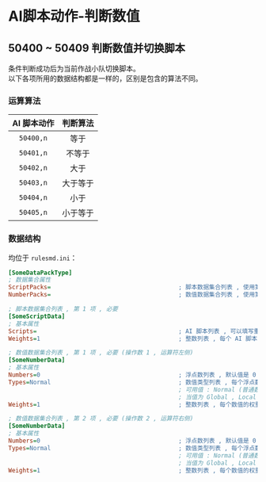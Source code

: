 # AI脚本动作-判断数值

## 50400 ~ 50409 判断数值并切换脚本

条件判断成功后为当前作战小队切换脚本。  
以下各项所用的数据结构都是一样的，区别是包含的算法不同。

### 运算算法

|AI 脚本动作|判断算法|
|:-:|:-:|
|`50400,n`|等于|
|`50401,n`|不等于|
|`50402,n`|大于|
|`50403,n`|大于等于|
|`50404,n`|小于|
|`50405,n`|小于等于|

### 数据结构

均位于 `rulesmd.ini`：

```ini
[SomeDataPackType]
; 数据集合属性
ScriptPacks=                                    ; 脚本数据集合列表 , 使用第 1 项的数据
NumberPacks=                                    ; 数值数据集合列表 , 使用第 1 , 2 项的数据
```

```ini
; 脚本数据集合列表 , 第 1 项 , 必要
[SomeScriptData]
; 基本属性
Scripts=                                        ; AI 脚本列表 , 可以填写重复的脚本 , 但是已经有权重了 , 这样做没有意义
Weights=1                                       ; 整数列表 , 每个 AI 脚本的权重 , 小于 1 视为 1 处理 , 默认值是 1
```

```ini
; 数值数据集合列表 , 第 1 项 , 必要 (操作数 1 , 运算符左侧)
[SomeNumberData]
; 基本属性
Numbers=0                                       ; 浮点数列表 , 默认值是 0
Types=Normal                                    ; 数值类型列表 , 每个浮点数的具体含义 , 默认值是 Normal (不区分大小写)
                                                ; 可用值 : Normal (普通数值) , Global (全局变量) , Local (局部变量) , House (指定的作战方局部变量)
                                                ; 当值为 Global , Local , House 时 , Numbers 中对应的数值会作为索引 (去尾转为整数) 来取出相应的变量的值 , 变量不存在时取出它们的默认值 0
Weights=1                                       ; 整数列表 , 每个数值的权重 , 小于 1 视为 1 处理 , 默认值是 1
```

```ini
; 数值数据集合列表 , 第 2 项 , 必要 (操作数 2 , 运算符右侧)
[SomeNumberData]
; 基本属性
Numbers=0                                       ; 浮点数列表 , 默认值是 0
Types=Normal                                    ; 数值类型列表 , 每个浮点数的具体含义 , 默认值是 Normal (不区分大小写)
                                                ; 可用值 : Normal (普通数值) , Global (全局变量) , Local (局部变量) , House (指定的作战方局部变量)
                                                ; 当值为 Global , Local , House 时 , Numbers 中对应的数值会作为索引 (去尾转为整数) 来取出相应的变量的值 , 变量不存在时取出它们的默认值 0
Weights=1                                       ; 整数列表 , 每个数值的权重 , 小于 1 视为 1 处理 , 默认值是 1
```